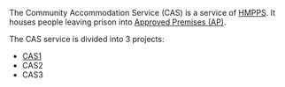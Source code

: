The Community Accommodation Service (CAS) is a service of [HMPPS](/HMPPS.md). It houses people leaving prison into [Approved Premises (AP)](/Approved-Premises.md).

The CAS service is divided into 3 projects:

- [CAS1](CAS1.md)
- CAS2
- CAS3